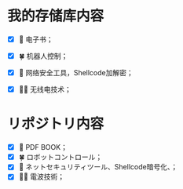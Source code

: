 # 我的存储库内容

- [x] 🎉 电子书；
- [x] 🍀 机器人控制；
- [x] 🏁 网络安全工具，Shellcode加解密；
- [x] 💃🏻 无线电技术；


# リポジトリ内容
- [x] 🎉 PDF BOOK；
- [x] 🍀 ロボットコントロール；
- [x] 🏁 ネットセキュリティツール、Shellcode暗号化、；
- [x] 💃🏻 電波技術；
